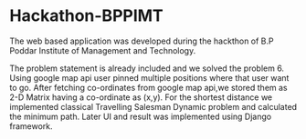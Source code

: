 # Hackathon-BPPIMT
The web based application was developed during the hackthon of B.P Poddar Institute of Management and Technology.  

The problem statement is already included and we solved the problem 6. Using google map api user pinned multiple positions where that user want to go. After fetching co-ordinates from google map api,we stored them as 2-D Matrix having a co-ordinate as (x,y). For the shortest distance we implemented classical Travelling Salesman Dynamic problem and calculated the minimum path. Later UI and result was implemented using Django framework.

